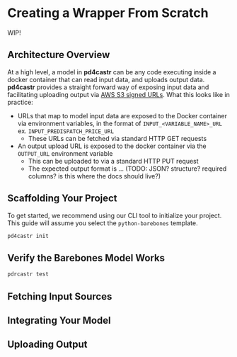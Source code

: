 # Creating a Wrapper From Scratch

WIP!

## Architecture Overview

At a high level, a model in **pd4castr** can be any code executing inside a docker container that can read input data, and uploads output data. **pd4castr** provides a straight forward way of exposing input data and facilitating uploading output via [AWS S3 signed URLs](https://docs.aws.amazon.com/AmazonS3/latest/userguide/ShareObjectPreSignedURL.html). What this looks like in practice:

- URLs that map to model input data are exposed to the Docker container via environment variables, in the format of `INPUT_<VARIABLE_NAME>_URL` ex. `INPUT_PREDISPATCH_PRICE_URL`
  - These URLs can be fetched via standard HTTP GET requests
- An output upload URL is exposed to the docker container via the `OUTPUT_URL` environment variable
  - This can be uploaded to via a standard HTTP PUT request
  - The expected output format is ... (TODO: JSON? structure? required columns? is this where the docs should live?)

## Scaffolding Your Project

To get started, we recommend using our CLI tool to initialize your project. This guide will assume you select the `python-barebones` template.

```sh
pd4castr init
```

## Verify the Barebones Model Works

<!-- TODO -->

```sh
pdrcastr test
```

## Fetching Input Sources

<!-- TODO -->

## Integrating Your Model

<!-- TODO -->

## Uploading Output

<!-- TODO: should be the only thing handled in barebones, but maybe comments around improving it? need to review once example exists>

## Testing The Model

